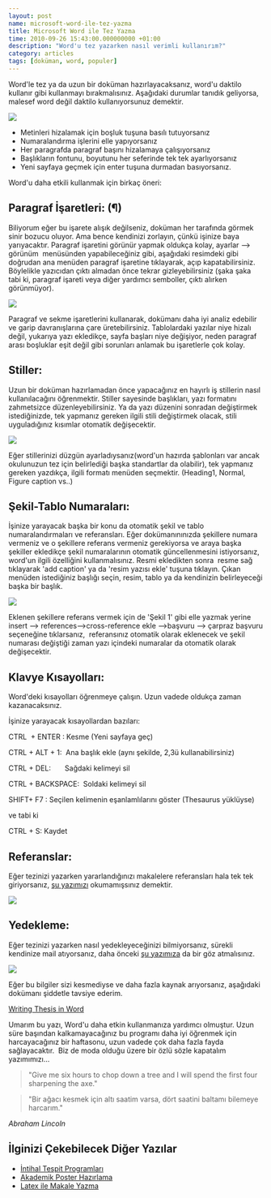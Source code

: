 ```yaml
--- 
layout: post 
name: microsoft-word-ile-tez-yazma 
title: Microsoft Word ile Tez Yazma 
time: 2010-09-26 15:43:00.000000000 +01:00 
description: "Word'u tez yazarken nasıl verimli kullanırım?"
category: articles
tags: [doküman, word, populer]
---
```


Word'le tez ya da uzun bir doküman hazırlayacaksanız, word'u daktilo kullanır gibi kullanmayı bırakmalısınız. Aşağıdaki durumlar tanıdık geliyorsa, malesef word değil daktilo kullanıyorsunuz demektir.

[![]({{site.url}}/images/woman_at_typewriter.jpg)]()

-   Metinleri hizalamak için boşluk tuşuna basılı tutuyorsanız
-   Numaralandırma işlerini elle yapıyorsanız
-   Her paragrafda paragraf başını hizalamaya çalışıyorsanız
-   Başlıkların fontunu, boyutunu her seferinde tek tek ayarlıyorsanız
-   Yeni sayfaya geçmek için enter tuşuna durmadan basıyorsanız. 

Word'u daha etkili kullanmak için birkaç öneri:

Paragraf İşaretleri: (¶)
------------------------

Biliyorum eğer bu işarete alışık değilseniz, doküman her tarafında görmek sinir bozucu oluyor. Ama bence kendinizi zorlayın, çünkü işinize baya yarıyacaktır. Paragraf işaretini görünür yapmak oldukça kolay, ayarlar --\> görünüm  menüsünden yapabileceğiniz gibi, aşağıdaki resimdeki gibi doğrudan ana menüden paragraf işaretine tıklayarak, açıp kapatabilirsiniz. Böylelikle yazıcıdan çıktı almadan önce tekrar gizleyebilirsiniz (şaka şaka tabi ki, paragraf işareti veya diğer yardımcı semboller, çıktı alırken görünmüyor).

![]({{site.url}}/images/ms_word_visible_marks.jpg)

Paragraf ve sekme işaretlerini kullanarak, dokümanı daha iyi analiz edebilir ve garip davranışlarına çare üretebilirsiniz. Tablolardaki yazılar niye hizalı değil, yukarıya yazı ekledikçe, sayfa başları niye değişiyor, neden paragraf arası boşluklar eşit değil gibi sorunları anlamak bu işaretlerle çok kolay.

Stiller:
--------

Uzun bir doküman hazırlamadan önce yapacağınız en hayırlı iş stillerin nasıl kullanılacağını öğrenmektir. Stiller sayesinde başlıkları, yazı formatını zahmetsizce düzenleyebilirsiniz. Ya da yazı düzenini sonradan değiştirmek istediğinizde, tek yapmanız gereken ilgili stili değiştirmek olacak, stili uyguladığınız kısımlar otomatik değişecektir.

![]({{site.url}}/images/styleswin1.png)

Eğer stillerinizi düzgün ayarladıysanız(word'un hazırda şablonları var ancak okulunuzun tez için belirlediği başka standartlar da olabilir), tek yapmanız gereken yazdıkça, ilgili formatı menüden seçmektir. (Heading1, Normal, Figure caption vs..)

Şekil-Tablo Numaraları:
----------------------

İşinize yarayacak başka bir konu da otomatik şekil ve tablo numaralandırmaları ve referansları. Eğer dokümanınınızda şekillere numara vermeniz ve o şekillere referans vermeniz gerekiyorsa ve araya başka şekiller ekledikçe şekil numaralarının otomatik güncellenmesini istiyorsanız, word'un ilgili özelliğini kullanmalısınız.
Resmi ekledikten sonra  resme sağ tıklayarak 'add caption' ya da 'resim yazısı ekle' tuşuna tıklayın. Çıkan menüden istediğiniz başlığı seçin, resim, tablo ya da kendinizin belirleyeceği başka bir başlık.

![]({{site.url}}/images/captiondb.jpg)

Eklenen şekillere referans vermek için de 'Şekil 1' gibi elle yazmak yerine
insert --\> references--\>cross-reference
ekle --\>başvuru --\> çarpraz başvuru
seçeneğine tıklarsanız,  referansınız otomatik olarak eklenecek ve şekil numarası değiştiği zaman yazı içindeki numaralar da otomatik olarak değişecektir.

Klavye Kısayolları:
-------------------

Word'deki kısayolları öğrenmeye çalışın. Uzun vadede oldukça zaman kazanacaksınız.

İşinize yarayacak kısayollardan bazıları:

CTRL  + ENTER : Kesme (Yeni sayfaya geç)

CTRL + ALT + 1:  Ana başlık ekle (aynı şekilde, 2,3ü kullanabilirsiniz)

CTRL + DEL:       Sağdaki kelimeyi sil

CTRL + BACKSPACE:  Soldaki kelimeyi sil

SHIFT+ F7 : Seçilen kelimenin eşanlamlılarını göster (Thesaurus yüklüyse)

ve tabi ki

CTRL + S: Kaydet

Referanslar:
------------

Eğer tezinizi yazarken yararlandığınızı makalelere referansları hala tek tek giriyorsanız, [şu yazımızı](http://asuyatuyolar.org/2009/12/mendeley-akademik-pdf-ve-referans.html) okumamışsınız demektir.

[![]({{site.url}}/images/Mendeley.png)](http://asuyatuyolar.org/2009/12/mendeley-akademik-pdf-ve-referans.html)

Yedekleme:
----------

Eğer tezinizi yazarken nasıl yedekleyeceğinizi bilmiyorsanız, sürekli kendinize mail atıyorsanız, daha önceki [şu yazımıza](http://asuyatuyolar.org/2009/12/dropbox.html) da bir göz atmalısınız.

[![]({{site.url}}/images/dropbox_logo.png)](http://asuyatuyolar.org/2009/12/dropbox.html)


Eğer bu bilgiler sizi kesmediyse ve daha fazla kaynak arıyorsanız, aşağıdaki dokümanı şiddetle tavsiye ederim.

[Writing Thesis in Word](http://dl.dropbox.com/u/2490601/writing%20thesis%20in%20word.pdf)

Umarım bu yazı, Word'u daha etkin kullanmanıza yardımcı olmuştur. Uzun süre başından kalkamayacağınız bu programı daha iyi öğrenmek için harcayacağınız bir haftasonu, uzun vadede çok daha fazla fayda sağlayacaktır.  Biz de moda olduğu üzere bir özlü sözle kapatalım yazımımızı...

> "Give me six hours to chop down a tree and I will spend the first four sharpening the axe."

> "Bir ağacı kesmek için altı saatim varsa, dört saatini baltamı bilemeye harcarım."

*Abraham Lincoln*

İlginizi Çekebilecek Diğer Yazılar
----------------------------------

-   [İntihal Tespit Programları](http://asuyatuyolar.org/2011/03/intihal-tespit-programlar.html)
-   [Akademik Poster Hazırlama](http://asuyatuyolar.org/2010/06/akademik-poster-hazirlama.html)
-   [Latex ile Makale Yazma](http://asuyatuyolar.org/2011/04/latexle-makale-yazma.html)

